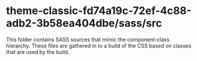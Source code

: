 # theme-classic-fd74a19c-72ef-4c88-adb2-3b58ea404dbe/sass/src

This folder contains SASS sources that mimic the component-class hierarchy. These files
are gathered in to a build of the CSS based on classes that are used by the build.
